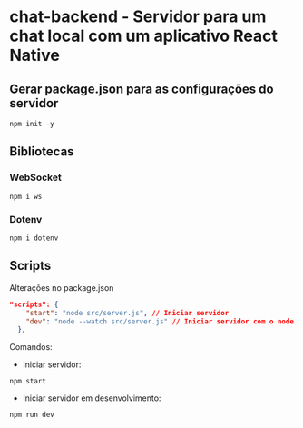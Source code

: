 # chat-backend - Servidor para um chat local com um aplicativo React Native

## Gerar package.json para as configurações do servidor

```shell
npm init -y
```

## Bibliotecas

### WebSocket

```shell
npm i ws
```

### Dotenv

```shell
npm i dotenv
```

## Scripts

Alterações no package.json

```json
"scripts": {
    "start": "node src/server.js", // Iniciar servidor
    "dev": "node --watch src/server.js" // Iniciar servidor com o node watch
  },
```

Comandos:

- Iniciar servidor:

```shell
npm start
```

- Iniciar servidor em desenvolvimento:

```shell
npm run dev
```
